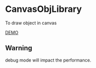 CanvasObjLibrary
================

To draw object in canvas

[DEMO](http://itisso.github.io/CanvasObjLibrary/demo/)


## Warning

debug mode will impact the performance.